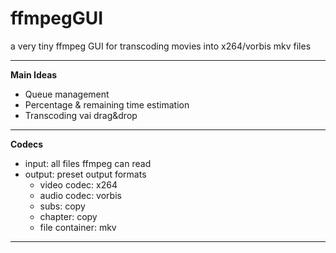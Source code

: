 ffmpegGUI
=========

a very tiny ffmpeg GUI for transcoding movies into x264/vorbis mkv files

__________
__Main Ideas__
- Queue management
- Percentage & remaining time estimation
- Transcoding vai drag&drop

________
__Codecs__
- input: all files ffmpeg can read
- output: preset output formats
  - video codec: x264
  - audio codec: vorbis
  - subs: copy
  - chapter: copy
  - file container: mkv

__________
